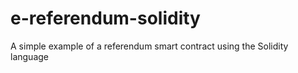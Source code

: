 # e-referendum-solidity
A simple example of a referendum smart contract using the Solidity language
